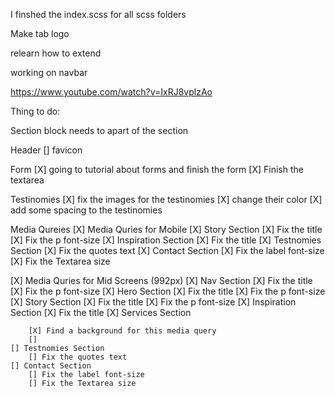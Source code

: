 I finshed the index.scss for all scss folders

Make tab logo

relearn how to extend

working on navbar

https://www.youtube.com/watch?v=IxRJ8vplzAo

Thing to do:

Section block needs to apart of the section

Header
[] favicon

Form
[X] going to tutorial about forms and finish the form
[X] Finish the textarea

Testinomies
[X] fix the images for the testinomies
[X] change their color
[X] add some spacing to the testinomies

Media Qureies
[X] Media Quries for Mobile
[X] Story Section
[X] Fix the title
[X] Fix the p font-size
[X] Inspiration Section
[X] Fix the title
[X] Testnomies Section
[X] Fix the quotes text
[X] Contact Section
[X] Fix the label font-size
[X] Fix the Textarea size

[X] Media Quries for Mid Screens (992px)
    [X] Nav Section
        [X] Fix the title
        [X] Fix the p font-size
    [X] Hero Section
        [X] Fix the title
        [X] Fix the p font-size
    [X] Story Section
        [X] Fix the title
        [X] Fix the p font-size
    [X] Inspiration Section
        [X] Fix the title
    [X] Services Section
        
        [X] Find a background for this media query
        []  
    [] Testnomies Section
        [] Fix the quotes text
    [] Contact Section
        [] Fix the label font-size
        [] Fix the Textarea size
